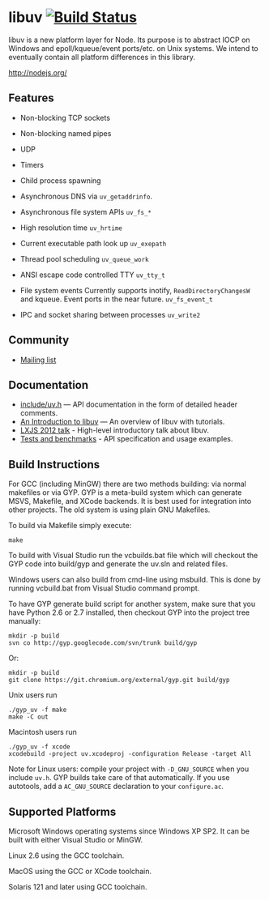 # libuv [![Build Status](https://secure.travis-ci.org/joyent/libuv.png)](http://travis-ci.org/joyent/libuv)

libuv is a new platform layer for Node. Its purpose is to abstract IOCP on
Windows and epoll/kqueue/event ports/etc. on Unix systems. We intend to
eventually contain all platform differences in this library.

http://nodejs.org/

## Features

 * Non-blocking TCP sockets

 * Non-blocking named pipes

 * UDP

 * Timers

 * Child process spawning

 * Asynchronous DNS via `uv_getaddrinfo`.

 * Asynchronous file system APIs `uv_fs_*`

 * High resolution time `uv_hrtime`

 * Current executable path look up `uv_exepath`

 * Thread pool scheduling `uv_queue_work`

 * ANSI escape code controlled TTY `uv_tty_t`

 * File system events Currently supports inotify, `ReadDirectoryChangesW`
   and kqueue. Event ports in the near future.
   `uv_fs_event_t`

 * IPC and socket sharing between processes `uv_write2`

## Community

 * [Mailing list](http://groups.google.com/group/libuv)

## Documentation

 * [include/uv.h](https://github.com/joyent/libuv/blob/master/include/uv.h)
   &mdash; API documentation in the form of detailed header comments.
 * [An Introduction to libuv](http://nikhilm.github.com/uvbook/) &mdash; An
   overview of libuv with tutorials.
 * [LXJS 2012 talk](http://www.youtube.com/watch?v=nGn60vDSxQ4) - High-level
   introductory talk about libuv.
 * [Tests and benchmarks](https://github.com/joyent/libuv/tree/master/test) -
   API specification and usage examples.

## Build Instructions

For GCC (including MinGW) there are two methods building: via normal
makefiles or via GYP. GYP is a meta-build system which can generate MSVS,
Makefile, and XCode backends. It is best used for integration into other
projects.  The old system is using plain GNU Makefiles.

To build via Makefile simply execute:

    make

To build with Visual Studio run the vcbuilds.bat file which will
checkout the GYP code into build/gyp and generate the uv.sln and
related files.

Windows users can also build from cmd-line using msbuild.  This is
done by running vcbuild.bat from Visual Studio command prompt.

To have GYP generate build script for another system, make sure that
you have Python 2.6 or 2.7 installed, then checkout GYP into the
project tree manually:

    mkdir -p build
    svn co http://gyp.googlecode.com/svn/trunk build/gyp

Or:

    mkdir -p build
    git clone https://git.chromium.org/external/gyp.git build/gyp

Unix users run

    ./gyp_uv -f make
    make -C out

Macintosh users run

    ./gyp_uv -f xcode
    xcodebuild -project uv.xcodeproj -configuration Release -target All

Note for Linux users: compile your project with `-D_GNU_SOURCE` when you
include `uv.h`. GYP builds take care of that automatically. If you use
autotools, add a `AC_GNU_SOURCE` declaration to your `configure.ac`.

## Supported Platforms

Microsoft Windows operating systems since Windows XP SP2. It can be built
with either Visual Studio or MinGW.

Linux 2.6 using the GCC toolchain.

MacOS using the GCC or XCode toolchain.

Solaris 121 and later using GCC toolchain.
